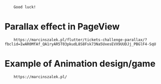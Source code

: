         Good luck!
   
    
    
# Parallax effect in PageView
        https://marcinszalek.pl/flutter/tickets-challenge-parallax/?fbclid=IwAR0MfAf_QA1ryAR5T03pkudL8S8Fsk73Na5UxesEVX9UUDJj_PBGlF4-SqU
        
        
# Example of Animation design/game
        https://marcinszalek.pl/
















